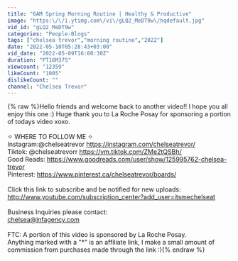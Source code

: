 ```yaml
---
title: "6AM Spring Morning Routine | Healthy & Productive"
image: "https:\/\/i.ytimg.com\/vi\/gLQ2_MeDT9w\/hqdefault.jpg"
vid_id: "gLQ2_MeDT9w"
categories: "People-Blogs"
tags: ["chelsea trevor","morning routine","2022"]
date: "2022-05-10T05:28:43+03:00"
vid_date: "2022-05-09T16:00:30Z"
duration: "PT16M37S"
viewcount: "12359"
likeCount: "1005"
dislikeCount: ""
channel: "Chelsea Trevor"
---
```

{% raw %}Hello friends and welcome back to another video!! I hope you all enjoy this one :) Huge thank you to La Roche Posay for sponsoring a portion of todays video xoxo.<br /><br />✧ WHERE TO FOLLOW ME ✧<br />Instagram:@chelseatrevor  <a rel="nofollow" target="blank" href="https://instagram.com/chelseatrevor/">https://instagram.com/chelseatrevor/</a><br />Tiktok: @chelseatrevorr <a rel="nofollow" target="blank" href="https://vm.tiktok.com/ZMe2tQSBh/">https://vm.tiktok.com/ZMe2tQSBh/</a><br />Good Reads: <a rel="nofollow" target="blank" href="https://www.goodreads.com/user/show/125995762-chelsea-trevor">https://www.goodreads.com/user/show/125995762-chelsea-trevor</a><br />Pinterest: <a rel="nofollow" target="blank" href="https://www.pinterest.ca/chelseatrevor/boards/">https://www.pinterest.ca/chelseatrevor/boards/</a><br /><br />Click this link to subscribe and be notified for new uploads:<br /><a rel="nofollow" target="blank" href="http://www.youtube.com/subscription_center?add_user=itsmechelseat">http://www.youtube.com/subscription_center?add_user=itsmechelseat</a><br /><br />Business Inquiries please contact: <br />chelsea@infagency.com<br /><br />FTC: A portion of this video is sponsored by La Roche Posay.<br />Anything marked with a &quot;*&quot; is an affiliate link, I make a small amount of commission from purchases made through the link :){% endraw %}
